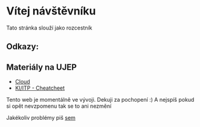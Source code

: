 # Vítej návštěvníku
Tato stránka slouží jako rozcestník
## Odkazy:
<!--
* [Moje portfolio](https://akuraksa.github.io/portfolio/index.html)
* [Materiály k maturitě](https://ujepcz-my.sharepoint.com/:f:/g/personal/st98395_students_ujep_cz/Ek-gbxFZfstFrUa8Yl0uUckBYqQJvpqqhsG6v4vmiWRwNA)
* [Jak psát v md](https://github.com/adam-p/markdown-here/wiki/Markdown-Cheatsheet)
-->
## Materiály na UJEP
* [Cloud](https://ujepcz-my.sharepoint.com/:f:/g/personal/st98395_students_ujep_cz/EsxAJzDi_LRCmAuxq3AqSp4BFAGc3ub9bhwoRtUFr0lN0A)
* [KI/ITP - Cheatcheet](https://akuraksa.github.io/ujep/itp/index.html)

Tento web je momentálně ve vývoji. Dekuji za pochopení :)
A nejspíš pokud si opět nevzpomenu tak se to ani nezmění

Jakékoliv problémy piš [sem](https://github.com/AKuraksa/akuraksa.github.io/issues)
